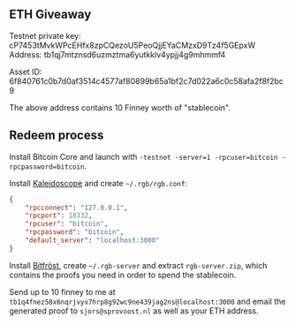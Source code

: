 ## ETH Giveaway

Testnet private key: cP7453tMvkWPcEHfx8zpCQezoU5PeoQjjEYaCMzxD9Tz4f5GEpxW
Address: tb1qj7mtznsd6uzmztma6yutkklv4ypjj4g9mhmmf4

Asset ID: 6f840761c0b7d0af3514c4577af80899b65a1bf2c7d022a6c0c58afa2f8f2bc9

The above address contains 10 Finney worth of "stablecoin".

## Redeem process

Install Bitcoin Core and launch with `-testnet -server=1 -rpcuser=bitcoin -rpcpassword=bitcoin`.

Install [Kaleidoscope](https://github.com/rgb-org/kaleidoscope) and create `~/.rgb/rgb.conf`:

```json
{
    "rpcconnect": "127.0.0.1",
    "rpcport": 18332,
    "rpcuser": "bitcoin",
    "rpcpassword": "bitcoin",
    "default_server": "localhost:3000"
}
```

Install [Bitfröst](https://github.com/rgb-org/bifrost), create `~/.rgb-server` and extract `rgb-server.zip`,
which contains the proofs you need in order to spend the stablecoin.

Send up to 10 finney to me at `tb1q4fnez58x6nqrjvyx7hrp8g92wc9ne439jag2ns@localhost:3000` and email the generated proof to `sjors@sprovoost.nl` as well as your ETH address.
